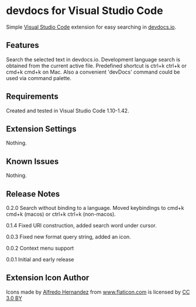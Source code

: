 # devdocs for Visual Studio Code

Simple [Visual Studio Code](https://code.visualstudio.com/) extension for easy searching in [devdocs.io](http://devdocs.io/).

## Features

Search the selected text in devdocs.io. Development language search is obtained from the current active file. Predefined shortcut is ctrl+k ctrl+k or cmd+k cmd+k on Mac. Also a convenient 'devDocs' command could be used via command palette.

## Requirements

Created and tested in Visual Studio Code 1.10-1.42.

## Extension Settings

Nothing.

## Known Issues

Nothing.

## Release Notes

0.2.0 Search without binding to a language. Moved keybindings to cmd+k cmd+k (macos) or ctrl+k ctrl+k (non-macos).

0.1.4 Fixed URI construction, added search word under cursor.

0.0.3 Fixed new format query string, added an icon.

0.0.2 Context menu support

0.0.1 Initial and early release

## Extension Icon Author

<div>Icons made by <a href="https://www.flaticon.com/authors/alfredo-hernandez" title="Alfredo Hernandez">Alfredo Hernandez</a> from <a href="https://www.flaticon.com/" title="Flaticon">www.flaticon.com</a> is licensed by <a href="http://creativecommons.org/licenses/by/3.0/" title="Creative Commons BY 3.0" target="_blank">CC 3.0 BY</a></div>
